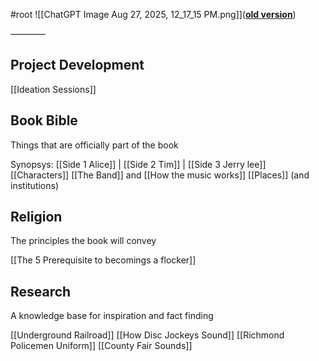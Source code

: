 #root
![[ChatGPT Image Aug 27, 2025, 12_17_15 PM.png]](**[old version](https://docs.google.com/document/d/1iwVtBTD-E5vu2gH1bZg4UDK4Tl84ruzERf3vYHZ-_es/)**)

————
## Project Development

[[Ideation Sessions]] 

## Book Bible
Things that are officially part of the book

Synopsys: [[Side 1 Alice]] | [[Side 2 Tim]] | [[Side 3 Jerry lee]]
[[Characters]]
[[The Band]] and [[How the music works]]
[[Places]] (and institutions)

## Religion
The principles the book will convey

[[The 5 Prerequisite to becomings a flocker]]

## Research
A knowledge base for inspiration and fact finding

[[Underground Railroad]]
[[How Disc Jockeys Sound]]
[[Richmond Policemen Uniform]]
[[County Fair Sounds]]


